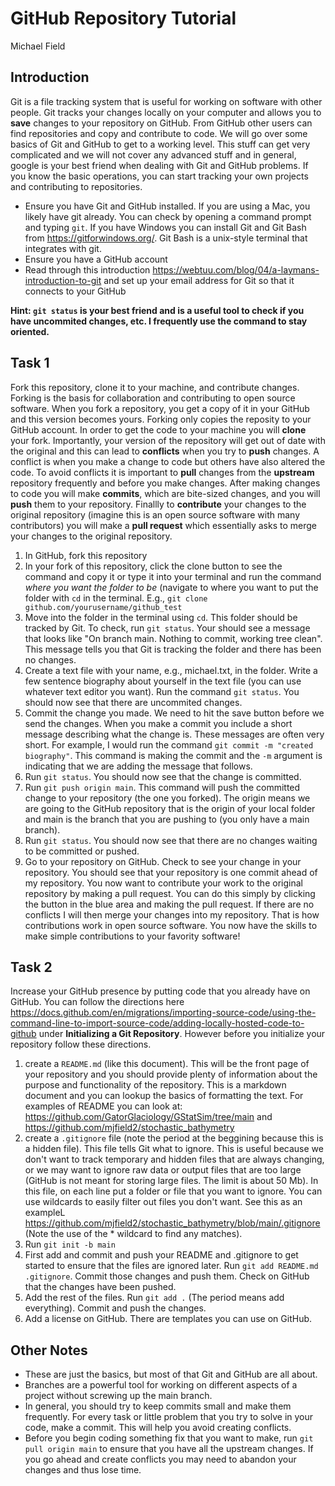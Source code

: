 # GitHub Repository Tutorial

Michael Field

## Introduction

Git is a file tracking system that is useful for working on software with other people. Git tracks your changes locally on your computer and allows you to **save** changes to your repository on GitHub. From GitHub other users can find repositories and copy and contribute to code. We will go over some basics of Git and GitHub to get to a working level. This stuff can get very complicated and we will not cover any advanced stuff and in general, google is your best friend when dealing with Git and GitHub problems. If you know the basic operations, you can start tracking your own projects and contributing to repositories.

* Ensure you have Git and GitHub installed. If you are using a Mac, you likely have git already. You can check by opening a command prompt and typing `git`. If you have Windows you can install Git and Git Bash from https://gitforwindows.org/. Git Bash is a unix-style terminal that integrates with git.
* Ensure you have a GitHub account
* Read through this introduction https://webtuu.com/blog/04/a-laymans-introduction-to-git and set up your email address for Git so that it connects to your GitHub

**Hint: `git status` is your best friend and is a useful tool to check if you have uncommited changes, etc. I frequently use the command to stay oriented.**

## Task 1

Fork this repository, clone it to your machine, and contribute changes. Forking is the basis for collaboration and contributing to open source software. When you fork a repository, you get a copy of it in your GitHub and this version becomes yours. Forking only copies the reposity to your GitHub account. In order to get the code to your machine you will **clone** your fork. Importantly, your version of the repository will get out of date with the original and this can lead to **conflicts** when you try to **push** changes. A conflict is when you make a change to code but others have also altered the code. To avoid conflicts it is important to **pull** changes from the **upstream** repository frequently and before you make changes. After making changes to code you will make **commits**, which are bite-sized changes, and you will **push** them to your repository. Finallly to **contribute** your changes to the original repository (imagine this is an open source software with many contributors) you will make a **pull request** which essentially asks to merge your changes to the original repository.

1. In GitHub, fork this repository
2. In your fork of this repository, click the clone button to see the command and copy it or type it into your terminal and run the command *where you want the folder to be* (navigate to where you want to put the folder with `cd` in the terminal. E.g., `git clone github.com/yourusername/github_test`
3. Move into the folder in the terminal using `cd`. This folder should be tracked by Git. To check, run `git status`. Your should see a message that looks like "On branch main. Nothing to commit, working tree clean". This message tells you that Git is tracking the folder and there has been no changes.
4. Create a text file with your name, e.g., michael.txt, in the folder. Write a few sentence biography about yourself in the text file (you can use whatever text editor you want). Run the command `git status`. You should now see that there are uncommited changes.
5. Commit the change you made. We need to hit the save button before we send the changes. When you make a commit you include a short message describing what the change is. These messages are often very short. For example, I would run the command `git commit -m "created biography"`. This command is making the commit and the `-m` argument is indicating that we are adding the message that follows.
6. Run `git status`. You should now see that the change is committed.
7. Run `git push origin main`. This command will push the committed change to your repository (the one you forked). The origin means we are going to the GitHub repository that is the origin of your local folder and main is the branch that you are pushing to (you only have a main branch).
8. Run `git status`. You should now see that there are no changes waiting to be committed or pushed.
9. Go to your repository on GitHub. Check to see your change in your repository. You should see that your repository is one commit ahead of my repository. You now want to contribute your work to the original repository by making a pull request. You can do this simply by clicking the button in the blue area and making the pull request. If there are no conflicts I will then merge your changes into my repository. That is how contributions work in open source software. You now have the skills to make simple contributions to your favority software!

## Task 2

Increase your GitHub presence by putting code that you already have on GitHub. You can follow the directions here https://docs.github.com/en/migrations/importing-source-code/using-the-command-line-to-import-source-code/adding-locally-hosted-code-to-github under **Initializing a Git Repository**. However before you initialize your repository follow these directions.

1. create a `README.md` (like this document). This will be the front page of your repository and you should provide plenty of information about the purpose and functionality of the repository. This is a markdown document and you can lookup the basics of formatting the text. For examples of README you can look at: https://github.com/GatorGlaciology/GStatSim/tree/main and https://github.com/mjfield2/stochastic_bathymetry
2. create a `.gitignore` file (note the period at the beggining because this is a hidden file). This file tells Git what to ignore. This is useful because we don't want to track temporary and hidden files that are always changing, or we may want to ignore raw data or output files that are too large (GitHub is not meant for storing large files. The limit is about 50 Mb). In this file, on each line put a folder or file that you want to ignore. You can use wildcards to easily filter out files you don't want. See this as an exampleL https://github.com/mjfield2/stochastic_bathymetry/blob/main/.gitignore (Note the use of the * wildcard to find any matches).
3. Run `git init -b main`
4. First add and commit and push your README and .gitignore to get started to ensure that the files are ignored later. Run `git add README.md .gitignore`. Commit those changes and push them. Check on GitHub that the changes have been pushed.
5. Add the rest of the files. Run `git add .` (The period means add everything). Commit and push the changes.
6. Add a license on GitHub. There are templates you can use on GitHub.

## Other Notes

* These are just the basics, but most of that Git and GitHub are all about.
* Branches are a powerful tool for working on different aspects of a project without screwing up the main branch.
* In general, you should try to keep commits small and make them frequently. For every task or little problem that you try to solve in your code, make a commit. This will help you avoid creating conflicts.
* Before you begin coding something fix that you want to make, run `git pull origin main` to ensure that you have all the upstream changes. If you go ahead and create conflicts you may need to abandon your changes and thus lose time.
